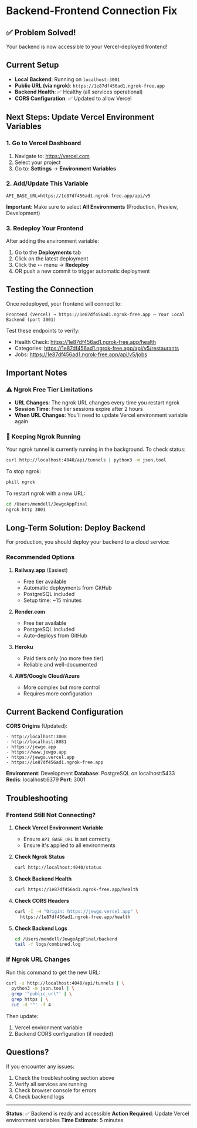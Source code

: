 # Backend-Frontend Connection Fix

## ✅ Problem Solved!

Your backend is now accessible to your Vercel-deployed frontend!

## Current Setup

- **Local Backend**: Running on `localhost:3001`
- **Public URL (via ngrok)**: `https://1e87df456ad1.ngrok-free.app`
- **Backend Health**: ✅ Healthy (all services operational)
- **CORS Configuration**: ✅ Updated to allow Vercel

## Next Steps: Update Vercel Environment Variables

### 1. Go to Vercel Dashboard
1. Navigate to: https://vercel.com
2. Select your project
3. Go to: **Settings** → **Environment Variables**

### 2. Add/Update This Variable

```
API_BASE_URL=https://1e87df456ad1.ngrok-free.app/api/v5
```

**Important**: Make sure to select **All Environments** (Production, Preview, Development)

### 3. Redeploy Your Frontend

After adding the environment variable:
1. Go to the **Deployments** tab
2. Click on the latest deployment
3. Click the **⋯** menu → **Redeploy**
4. OR push a new commit to trigger automatic deployment

## Testing the Connection

Once redeployed, your frontend will connect to:
```
Frontend (Vercel) → https://1e87df456ad1.ngrok-free.app → Your Local Backend (port 3001)
```

Test these endpoints to verify:
- Health Check: https://1e87df456ad1.ngrok-free.app/health
- Categories: https://1e87df456ad1.ngrok-free.app/api/v5/restaurants
- Jobs: https://1e87df456ad1.ngrok-free.app/api/v5/jobs

## Important Notes

### ⚠️ Ngrok Free Tier Limitations
- **URL Changes**: The ngrok URL changes every time you restart ngrok
- **Session Time**: Free tier sessions expire after 2 hours
- **When URL Changes**: You'll need to update Vercel environment variable again

### 🔄 Keeping Ngrok Running
Your ngrok tunnel is currently running in the background. To check status:
```bash
curl http://localhost:4040/api/tunnels | python3 -m json.tool
```

To stop ngrok:
```bash
pkill ngrok
```

To restart ngrok with a new URL:
```bash
cd /Users/mendell/JewgoAppFinal
ngrok http 3001
```

## Long-Term Solution: Deploy Backend

For production, you should deploy your backend to a cloud service:

### Recommended Options

1. **Railway.app** (Easiest)
   - Free tier available
   - Automatic deployments from GitHub
   - PostgreSQL included
   - Setup time: ~15 minutes

2. **Render.com**
   - Free tier available
   - PostgreSQL included
   - Auto-deploys from GitHub

3. **Heroku**
   - Paid tiers only (no more free tier)
   - Reliable and well-documented

4. **AWS/Google Cloud/Azure**
   - More complex but more control
   - Requires more configuration

## Current Backend Configuration

**CORS Origins** (Updated):
```
- http://localhost:3000
- http://localhost:8081
- https://jewgo.app
- https://www.jewgo.app
- https://jewgo.vercel.app
- https://1e87df456ad1.ngrok-free.app
```

**Environment**: Development
**Database**: PostgreSQL on localhost:5433
**Redis**: localhost:6379
**Port**: 3001

## Troubleshooting

### Frontend Still Not Connecting?

1. **Check Vercel Environment Variable**
   - Ensure `API_BASE_URL` is set correctly
   - Ensure it's applied to all environments

2. **Check Ngrok Status**
   ```bash
   curl http://localhost:4040/status
   ```

3. **Check Backend Health**
   ```bash
   curl https://1e87df456ad1.ngrok-free.app/health
   ```

4. **Check CORS Headers**
   ```bash
   curl -I -H "Origin: https://jewgo.vercel.app" \
     https://1e87df456ad1.ngrok-free.app/health
   ```

5. **Check Backend Logs**
   ```bash
   cd /Users/mendell/JewgoAppFinal/backend
   tail -f logs/combined.log
   ```

### If Ngrok URL Changes

Run this command to get the new URL:
```bash
curl -s http://localhost:4040/api/tunnels | \
  python3 -m json.tool | \
  grep '"public_url"' | \
  grep https | \
  cut -d '"' -f 4
```

Then update:
1. Vercel environment variable
2. Backend CORS configuration (if needed)

## Questions?

If you encounter any issues:
1. Check the troubleshooting section above
2. Verify all services are running
3. Check browser console for errors
4. Check backend logs

---

**Status**: ✅ Backend is ready and accessible
**Action Required**: Update Vercel environment variables
**Time Estimate**: 5 minutes

